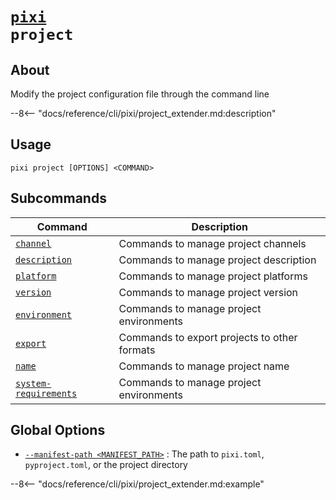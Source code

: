 <!--- This file is autogenerated. Do not edit manually! -->
# <code>[pixi](../pixi.md) project</code>

## About
Modify the project configuration file through the command line

--8<-- "docs/reference/cli/pixi/project_extender.md:description"

## Usage
```
pixi project [OPTIONS] <COMMAND>
```

## Subcommands
| Command | Description |
|---------|-------------|
| [`channel`](project/channel.md) | Commands to manage project channels |
| [`description`](project/description.md) | Commands to manage project description |
| [`platform`](project/platform.md) | Commands to manage project platforms |
| [`version`](project/version.md) | Commands to manage project version |
| [`environment`](project/environment.md) | Commands to manage project environments |
| [`export`](project/export.md) | Commands to export projects to other formats |
| [`name`](project/name.md) | Commands to manage project name |
| [`system-requirements`](project/system-requirements.md) | Commands to manage project environments |


## Global Options
- <a id="arg---manifest-path" href="#arg---manifest-path">`--manifest-path <MANIFEST_PATH>`</a>
:  The path to `pixi.toml`, `pyproject.toml`, or the project directory

--8<-- "docs/reference/cli/pixi/project_extender.md:example"
